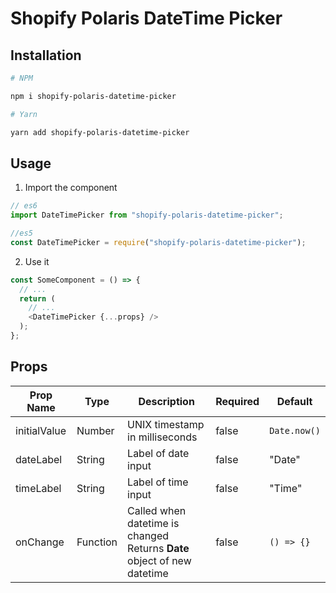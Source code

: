 # Shopify Polaris DateTime Picker

##  Installation
```sh
# NPM

npm i shopify-polaris-datetime-picker

# Yarn

yarn add shopify-polaris-datetime-picker
```

## Usage
1. Import the component
```javascript
// es6
import DateTimePicker from "shopify-polaris-datetime-picker";

//es5
const DateTimePicker = require("shopify-polaris-datetime-picker");
```

2. Use it
```javascript
const SomeComponent = () => {
  // ...
  return (
    // ...
    <DateTimePicker {...props} />
  );
};
```

## Props
| Prop Name    | Type     | Description                                                     | Required | Default    |
|--------------|----------|-----------------------------------------------------------------|----------|------------|
| initialValue | Number   | UNIX timestamp in milliseconds                                  | false    | `Date.now()` |
| dateLabel    | String   | Label of date input                                             | false    | "Date"     |
| timeLabel    | String   | Label of time input                                             | false    | "Time"     |
| onChange     | Function | Called when datetime is changed <br /> Returns **Date** object of new datetime | false    | `() => {}`   |